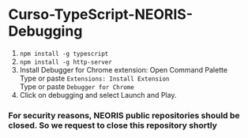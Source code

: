 # Curso-TypeScript-NEORIS-Debugging

1) ```npm install -g typescript``` <br>
2) ```npm install -g http-server``` <br>
3) Install Debugger for Chrome extension:
   Open Command Palette <br>
   Type or paste ```Extensions: Install Extension``` <br>
   Type or paste ```Debugger for Chrome``` <br>
4) Click on debugging and select Launch and Play.



### For security reasons, **NEORIS** public repositories should be closed. So we request to close this repository shortly
